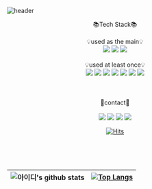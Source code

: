 ![header](https://capsule-render.vercel.app/api?type=waving&color=ff7f00&text=Welcome&fontColor=ffffff&alignment-baseline="middle"&fontAlign=50&fontAlignY=28&height=200&desc=Hanyeol-Kim%20GitHub%20Profile&descAlign=50&descAlignY=50&)
<div align="center">
  📚Tech Stack📚<br/><br/>
  💡used as the main💡<br/>
  <img src="https://img.shields.io/badge/Dart-0175C2?style=flat-square&logo=dart&logoColor=white"/>
  <img src="https://img.shields.io/badge/androidstudio-3DDC84?style=flat-square&logo=android&logoColor=white"/>
  <img src="https://img.shields.io/badge/Flutter-02569B?style=flat-square&logo=flutter&logoColor=white"/><br/><br/>
  💡used at least once💡<br/>
<img src="https://img.shields.io/badge/Java-007396?style=flat-square&logo=Java&logoColor=white"/>
<img src="https://img.shields.io/badge/c-A8B9CC?style=flat-square&logo=c&logoColor=white"/>
<img src="https://img.shields.io/badge/html5-E34F26?style=flat-square&logo=html5&logoColor=white"/>
<img src="https://img.shields.io/badge/mysql-4479A1?style=flat-square&logo=mysql&logoColor=white"/>
<img src="https://img.shields.io/badge/css3-1572B6?style=flat-square&logo=css3&logoColor=white"/>
<img src="https://img.shields.io/badge/javascript-F7DF1E?style=flat-square&logo=javascript&logoColor=white"/>
<img src="https://img.shields.io/badge/python-3776AB?style=flat-square&logo=python&logoColor=white"/>
</div>




<div align="center">
<br/><br/><br/>🚀contact🚀<br/><br/>
<a href="https://www.instagram.com/loeynamik/" target="_blank"><img src="https://img.shields.io/badge/instagram-black?style=flat-square&logo=Instagram&logoColor=white"/></a>
<a href="https://dawning-record.tistory.com/" target="_blank"><img src="https://img.shields.io/badge/tistory-black?style=flat-square&logo=tistory&logoColor=white"/></a>
<img src="https://img.shields.io/badge/kimhy000426@gmail.com-black?style=flat-square&logo=gmail&logoColor=white"/></a>
<a href="https://www.youtube.com/channel/UCp-Mi6hFwEHXDk-uKT9uZjw" target="_blank"><img src="https://img.shields.io/badge/youtube-FF0000?style=flat-square&logo=youtube&logoColor=white"/></a>

[![Hits](https://hits.seeyoufarm.com/api/count/incr/badge.svg?url=https%3A%2F%2Fgithub.com%2FKimhanyeol&count_bg=%2379C83D&title_bg=%23555555&icon=github.svg&icon_color=%23E7E7E7&title=hits&edge_flat=false)](https://hits.seeyoufarm.com)
</div>



<br/><br/><br/>
<div align="center">

![아이디's github stats](https://github-readme-stats.vercel.app/api?username=OneTen19&show_icons=true&theme=flag-india) | [![Top Langs](https://github-readme-stats.vercel.app/api/top-langs/?username=OneTen19)](https://github.com/OneTen19)
---|---|
  
</div>
